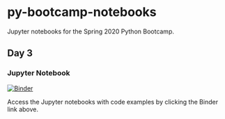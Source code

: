 # py-bootcamp-notebooks
Jupyter notebooks for the Spring 2020 Python Bootcamp.


## Day 3

### Jupyter Notebook

[![Binder](https://mybinder.org/badge_logo.svg)](https://mybinder.org/v2/gh/acmw-wsuv/py-bootcamp-notebooks/master)

Access the Jupyter notebooks with code examples by clicking the Binder link above. 